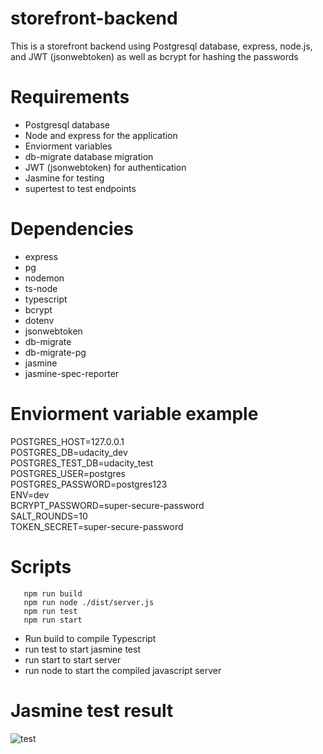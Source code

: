 # storefront-backend

This is a storefront backend using Postgresql database, express, node.js, and JWT (jsonwebtoken) as well as bcrypt for hashing the passwords

# Requirements

- Postgresql database
- Node and express for the application
- Enviorment variables
- db-migrate database migration
- JWT (jsonwebtoken) for authentication
- Jasmine for testing
- supertest to test endpoints

# Dependencies

- express
- pg
- nodemon
- ts-node
- typescript
- bcrypt
- dotenv
- jsonwebtoken
- db-migrate
- db-migrate-pg
- jasmine
- jasmine-spec-reporter

# Enviorment variable example

POSTGRES_HOST=127.0.0.1 \
POSTGRES_DB=udacity_dev \
POSTGRES_TEST_DB=udacity_test \
POSTGRES_USER=postgres \
POSTGRES_PASSWORD=postgres123 \
ENV=dev \
BCRYPT_PASSWORD=super-secure-password \
SALT_ROUNDS=10 \
TOKEN_SECRET=super-secure-password

# Scripts

```
   npm run build
   npm run node ./dist/server.js
   npm run test
   npm run start
```

- Run build to compile Typescript
- run test to start jasmine test
- run start to start server
- run node to start the compiled javascript server

# Jasmine test result

![test](https://user-images.githubusercontent.com/53359513/126519485-1bd440d0-4907-473a-8098-b64e01f6bbc6.jpg)
